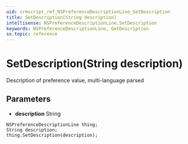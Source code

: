 ```yaml
---
uid: crmscript_ref_NSPreferenceDescriptionLine_SetDescription
title: SetDescription(String description)
intellisense: NSPreferenceDescriptionLine.SetDescription
keywords: NSPreferenceDescriptionLine, GetDescription
so.topic: reference
---
```


# SetDescription(String description)

Description of preference value, multi-language parsed

## Parameters

* **description** String

```crmscript
NSPreferenceDescriptionLine thing;
String description;
thing.SetDescription(description);
```

